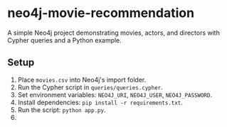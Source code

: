 # neo4j-movie-recommendation

A simple Neo4j project demonstrating movies, actors, and directors with Cypher queries and a Python example.

## Setup
1. Place `movies.csv` into Neo4j's import folder.
2. Run the Cypher script in `queries/queries.cypher`.
3. Set environment variables: `NEO4J_URI`, `NEO4J_USER`, `NEO4J_PASSWORD`.
4. Install dependencies: `pip install -r requirements.txt`.
5. Run the script: `python app.py`.
6. 
